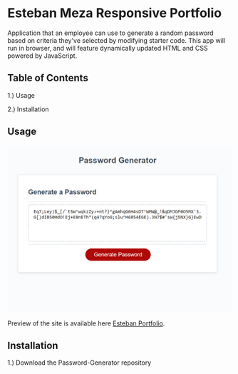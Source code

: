 # Esteban Meza Responsive Portfolio
Application that an employee can use to generate a random password based on criteria they've selected by modifying starter code. This app will run in browser, and will feature dynamically updated HTML and CSS powered by JavaScript.

## Table of Contents

1.) Usage

2.) Installation

## Usage


![Portfolio Image](https://github.com/MezaCreative/Password-Generator/blob/main/image.png)

Preview of the site is available here [Esteban Portfolio](https://mezacreative.github.io/Password-Generator/).


## Installation

1.) Download the Password-Generator repository
